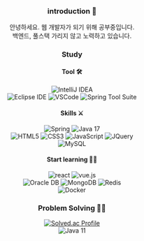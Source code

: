 <div align=center>

### introduction 👋
안녕하세요. 웹 개발자가 되기 위해 공부중입니다. <br>
백엔드, 풀스택 가리지 않고 노력하고 있습니다.

### Study

#### Tool 🛠
![IntelliJ IDEA](https://img.shields.io/badge/IntelliJ_IDEA_2023.2.4-000000?style=flat&logo=intellijidea&logoColor=white) <br>
![Eclipse IDE](https://img.shields.io/badge/Eclipse_IDE_2023.6-2C2255?style=flat&logo=eclipseide&logoColor=white)
![VSCode](https://img.shields.io/badge/VS_Code_1.82.2-007ACC?style=flat&logo=visualstudiocode&logoColor=white)
![Spring Tool Suite](https://img.shields.io/badge/STS3-6DB33F?style=flat&logo=spring&logoColor=white) <br>
<!--
![AWS](https://img.shields.io/badge/AWS-232F3E?style=flat&logo=amazonaws&logoColor=white)
![GitHub](https://img.shields.io/badge/github-181717?style=flat&logo=github&logoColor=white)
-->


#### Skills ⚔
![Spring](https://img.shields.io/badge/Spring-6DB33F?style=flat&logo=spring&logoColor=white)
![Java 17](https://img.shields.io/badge/Java_17-FF9A00?style=flat&logo=java&logoColor=white) <br>
![HTML5](https://img.shields.io/badge/HTML5-E34F26?style=flat&logo=html5&logoColor=white)
![CSS3](https://img.shields.io/badge/CSS3-1572B6?style=flat&logo=css3&logoColor=white)
![JavaScript](https://img.shields.io/badge/JavaScript_Es6-F7DF1E?style=flat&logo=javascript&logoColor=white)
![JQuery](https://img.shields.io/badge/JQuery-0769AD?style=flat&logo=jquery&logoColor=white)<br>
![MySQL](https://img.shields.io/badge/MySQL_8.0-4479A1?style=flat&logo=mysql&logoColor=white) 


#### Start learning 🏃‍♂️
![react](https://img.shields.io/badge/React_18.2.0-263238?style=flat&logo=react)
![vue.js](https://img.shields.io/badge/vue.js_3.0.4-4FC08D?style=flat&logo=vuedotjs&logoColor=white) <br>
![Oracle DB](https://img.shields.io/badge/Oracle_Database_19c-F80000?style=flat&logo=oracle&logoColor=white)
![MongoDB](https://img.shields.io/badge/MongoDB_v7.0.3-47A248?style=flat&logo=mongodb&logoColor=white)
![Redis](https://img.shields.io/badge/Redis_7.2.3-DC382D?style=flat&logo=redis&logoColor=white) <br>
![Docker](https://img.shields.io/badge/Docker-2496ED?style=flat&logo=docker&logoColor=white)


### Problem Solving 🕵️‍♀️
[![Solved.ac Profile](http://mazassumnida.wtf/api/generate_badge?boj=TWGearlgrey)](https://solved.ac/TWGearlgrey)<br/>
![Java 11](https://img.shields.io/badge/used_is-Java_11-FF9A00?style=flat&logo=java&logoColor=white)


</div>

<!--
**TWGearlgrey/TWGearlgrey** is a ✨ _special_ ✨ repository because its `README.md` (this file) appears on your GitHub profile.

 <img src="https://img.shields.io/badge/아이콘내용-배경색?style=flat&logo=아이콘로고&logoColor=white"/>

![SpringBoot](https://img.shields.io/badge/Spring_Boot_3.x-6DB33F?style=flat&logo=springboot&logoColor=white)

Here are some ideas to get you started:

🌱 I’m currently learning ...
- ⚙️ Java 17, Servlet 4.0, HTML5, CSS3, JavaScript(Es6), SpringBoot, react.js 18.2.0, Vue.js 3.0.4
- 🛠️ Eclipse IDE 2023-06 , VSCode 1.82.2, IntelliJ IDEA 2023.2.3, IntlliJ IDEA 2023.2.4
- 💾 Mysql 8.0, HeidiSQL 12.5, Oracle Database 19c, Oracle SQL Developer 23.1.0.097

📖 I want to learn at the next step ...
- 🥺 TypeScript, docker, nosql


- 🔭 I’m currently working on ...
- 🌱 I’m currently learning ...
- 👯 I’m looking to collaborate on ...
- 🤔 I’m looking for help with ...
- 💬 Ask me about ...
- 📫 How to reach me: ...
- 😄 Pronouns: ...
- ⚡ Fun fact: ...
🏠 [My Blog](https://twgearlgrey.github.io/)
-->
